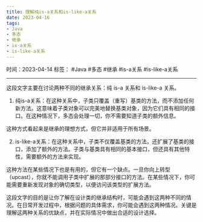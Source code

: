 ```yaml
---
title: 理解纯is-a关系和is-like-a关系
date: 2023-04-16
tags: 
- Java 
- 多态 
- 继承 
- is-a关系 
- is-like-a关系
---
```


时间：2023-04-14
标签： #Java #多态 #继承 #is-a关系 #is-like-a关系

---

这段文字主要在讨论两种不同的继承关系：纯 is-a 关系和 is-like-a 关系。

1.  纯is-a关系：在这种关系中，子类只覆盖（重写）基类的方法，而不添加任何新方法。这意味着子类对象可以完美地替换基类对象，因为它们具有相同的接口。在这种情况下，多态会处理一切，你不需要知道子类的额外信息。

这种方式看起来是继承的理想方式，但它并非适用于所有场景。

2.  is-like-a关系：在这种关系中，子类不仅覆盖基类的方法，还扩展了基类的接口，添加了额外的方法。子类与基类具有相同的基本接口，但还具有其他特性，需要额外的方法来实现。

这种方法在某些情况下也是有用的，但它有一个缺点。一旦你向上转型（upcast），你就不能调用子类中扩展的那部分接口的方法。在某些情况下，你可能需要重新发现对象的确切类型，以便访问该类型的扩展方法。

这段文字的目的是让你了解在设计类的继承结构时，可能会遇到这两种不同的情况。在日常开发过程中，根据问题的具体需求，你可能会遇到这两种情况。关键是理解这两种关系的优缺点，并在实际情况中做出合适的设计选择。

